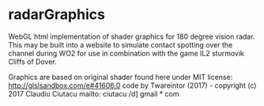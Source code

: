 # radarGraphics
WebGL html implementation of shader graphics for 180 degree vision radar. This may be built into a website to simulate contact spotting over the channel during WO2 for use in combination with the game IL2 sturmovik Cliffs of Dover.

Graphics are based on original shader found here under MIT license:
  http://glslsandbox.com/e#41606.0
  code by Twareintor (2017) - copyright (c) 2017 Claudiu Ciutacu
  mailto: ciutacu /d] gmail * com
